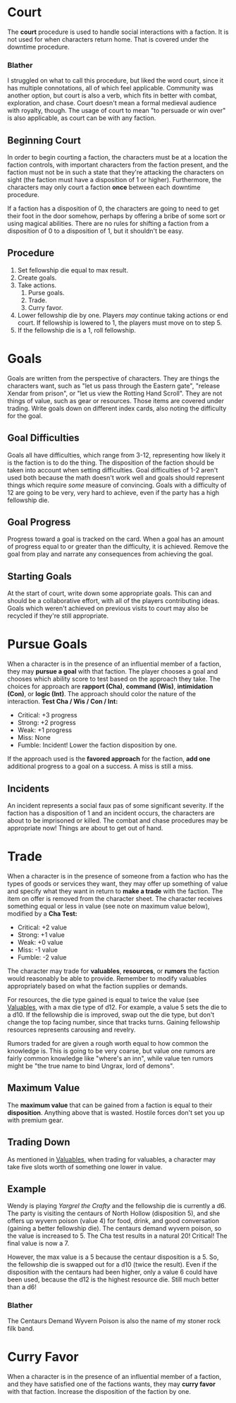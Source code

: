 # Court

The **court** procedure is used to handle social interactions with a faction. It is not used for when characters return home. That is covered under the downtime procedure.

### Blather

I struggled on what to call this procedure, but liked the word court, since it has multiple connotations, all of which feel applicable. Community was another option, but court is also a verb, which fits in better with combat, exploration, and chase. Court doesn't mean a formal medieval audience with royalty, though. The usage of court to mean "to persuade or win over" is also applicable, as court can be with any faction.

## Beginning Court

In order to begin courting a faction, the characters must be at a location the faction controls, with important characters from the faction present, and the faction must not be in such a state that they're attacking the characters on sight (the faction must have a disposition of 1 or higher). Furthermore, the characters may only court a faction **once** between each downtime procedure.

If a faction has a disposition of 0, the characters are going to need to get their foot in the door somehow, perhaps by offering a bribe of some sort or using magical abilities. There are no rules for shifting a faction from a disposition of 0 to a disposition of 1, but it shouldn't be easy.

## Procedure

1. Set fellowship die equal to max result.
2. Create goals.
3. Take actions.
    1. Purse goals.
    2. Trade.
    3. Curry favor.
4. Lower fellowship die by one. Players _may_ continue taking actions or end court. If fellowship is lowered to 1, the players must move on to step 5.
5. If the fellowship die is a 1, roll fellowship.

# Goals

Goals are written from the perspective of characters. They are things the characters want, such as "let us pass through the Eastern gate", "release Xendar from prison", or "let us view the Rotting Hand Scroll". They are not things of value, such as gear or resources. Those items are covered under trading. Write goals down on different index cards, also noting the difficulty for the goal.

## Goal Difficulties

Goals all have difficulties, which range from 3-12, representing how likely it is the faction is to do the thing. The disposition of the faction should be taken into account when setting difficulties. Goal difficulties of 1-2 aren't used both because the math doesn't work well and goals should represent things which require _some_ measure of convincing. Goals with a difficulty of 12 are going to be very, very hard to achieve, even if the party has a high fellowship die.

## Goal Progress

Progress toward a goal is tracked on the card. When a goal has an amount of progress equal to or greater than the difficulty, it is achieved. Remove the goal from play and narrate any consequences from achieving the goal.

## Starting Goals

At the start of court, write down some appropriate goals. This can and should be a collaborative effort, with all of the players contributing ideas. Goals which weren't achieved on previous visits to court may also be recycled if they're still appropriate.

# Pursue Goals

When a character is in the presence of an influential member of a faction, they may **pursue a goal** with that faction. The player chooses a goal and chooses which ability score to test based on the approach they take. The choices for approach are **rapport (Cha)**, **command (Wis)**, **intimidation (Con)**, or **logic (Int)**. The approach should color the nature of the interaction. **Test Cha / Wis / Con / Int:**

* Critical: +3 progress
* Strong: +2 progress
* Weak: +1 progress
* Miss: None
* Fumble: Incident! Lower the faction disposition by one.

If the approach used is the **favored approach** for the faction, **add one** additional progress to a goal on a success. A miss is still a miss.

## Incidents

An incident represents a social faux pas of some significant severity. If the faction has a disposition of 1 and an incident occurs, the characters are about to be imprisoned or killed. The combat and chase procedures may be appropriate now! Things are about to get out of hand.

# Trade

When a character is in the presence of someone from a faction who has the types of goods or services they want, they may offer up something of value and specify what they want in return to **make a trade** with the faction. The item on offer is removed from the character sheet. The character receives something equal or less in value (see note on maximum value below), modified by a **Cha Test:**

* Critical: +2 value
* Strong: +1 value
* Weak: +0 value
* Miss: -1 value
* Fumble: -2 value

The character may trade for **valuables**, **resources**, or **rumors** the faction would reasonably be able to provide. Remember to modify valuables appropriately based on what the faction supplies or demands.

For resources, the die type gained is equal to twice the value (see [Valuables](VALUABLES.md), with a max die type of d12. For example, a value 5 sets the die to a d10. If the fellowship die is improved, swap out the die type, but don't change the top facing number, since that tracks turns. Gaining fellowship resources represents carousing and revelry.

Rumors traded for are given a rough worth equal to how common the knowledge is. This is going to be very coarse, but value one rumors are fairly common knowledge like "where's an inn", while value ten rumors might be "the true name to bind Ungrax, lord of demons".

## Maximum Value

The **maximum value** that can be gained from a faction is equal to their **disposition**. Anything above that is wasted. Hostile forces don't set you up with premium gear.

## Trading Down

As mentioned in [Valuables](VALUABLES.md), when trading for valuables, a character may take five slots worth of something one lower in value.

## Example

Wendy is playing _Yargrel the Crafty_ and the fellowship die is currently a d6. The party is visiting the centaurs of North Hollow (disposition 5), and she offers up wyvern poison (value 4) for food, drink, and good conversation (gaining a better fellowship die). The centaurs demand wyvern poison, so the value is increased to 5. The Cha test results in a natural 20! Critical! The final value is now a 7.

However, the max value is a 5 because the centaur disposition is a 5. So, the fellowship die is swapped out for a d10 (twice the result). Even if the disposition with the centaurs had been higher, only a value 6 could have been used, because the d12 is the highest resource die. Still much better than a d6!

### Blather

The Centaurs Demand Wyvern Poison is also the name of my stoner rock filk band.

# Curry Favor

When a character is in the presence of an influential member of a faction, and they have satisfied one of the factions wants, they may **curry favor** with that faction. Increase the disposition of the faction by one.